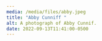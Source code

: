 ```yaml
---
media: /media/files/abby.jpeg
title: "Abby Cunniff "
alt: A photograph of Abby Cunnif.
date: 2022-09-13T11:41:00-0500
---
```

